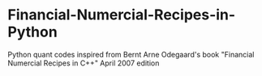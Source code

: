 # Financial-Numercial-Recipes-in-Python
Python quant codes inspired from Bernt Arne Odegaard's book "Financial Numercial Recipes in  C++" April 2007 edition

